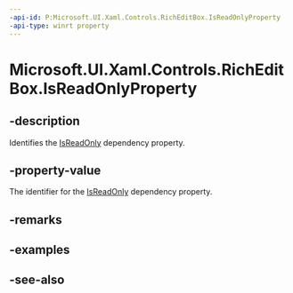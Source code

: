 ```yaml
---
-api-id: P:Microsoft.UI.Xaml.Controls.RichEditBox.IsReadOnlyProperty
-api-type: winrt property
---
```


<!-- Property syntax
public Windows.UI.Xaml.DependencyProperty IsReadOnlyProperty { get; }
-->

# Microsoft.UI.Xaml.Controls.RichEditBox.IsReadOnlyProperty

## -description
Identifies the [IsReadOnly](richeditbox_isreadonly.md) dependency property.

## -property-value
The identifier for the [IsReadOnly](richeditbox_isreadonly.md) dependency property.

## -remarks

## -examples

## -see-also
